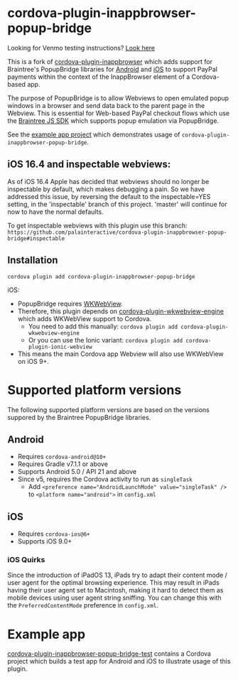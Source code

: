 # cordova-plugin-inappbrowser-popup-bridge

Looking for Venmo testing instructions?    [Look here](./VENMO-TESTPLAN.md)

This is a fork of [cordova-plugin-inappbrowser](https://github.com/apache/cordova-plugin-inappbrowser) which adds support for Braintree's PopupBridge libraries for [Android](https://github.com/braintree/popup-bridge-android) and [iOS](https://github.com/braintree/popup-bridge-ios) to support PayPal payments within the context of the InappBrowser element of a Cordova-based app.

The purpose of PopupBridge is to allow Webviews to open emulated popup windows in a browser and send data back to the parent page in the Webview. This is essential for Web-based PayPal checkout flows which use the [Braintree JS SDK](https://github.com/braintree/braintree-web) which supports popup emulation via PopupBridge.

See the [example app project](https://github.com/dpa99c/cordova-plugin-inappbrowser-popup-bridge-test) which demonstrates usage of `cordova-plugin-inappbrowser-popup-bridge`.

## iOS 16.4 and inspectable webviews:

As of iOS 16.4 Apple has decided that webviews should no longer be inspectable by default, which makes debugging a pain.   So we have addressed this issue, by reversing the default to the inspectable=YES setting, in the 'inspectable' branch of this project.   'master' will continue for now to have the normal defaults.

To get inspectable webviews with this plugin use this branch: `https://github.com/palainteractive/cordova-plugin-inappbrowser-popup-bridge#inspectable`

## Installation

    cordova plugin add cordova-plugin-inappbrowser-popup-bridge
    
iOS:
- PopupBridge requires [WKWebView](https://developer.apple.com/documentation/webkit/wkwebview).
- Therefore, this plugin depends on [cordova-plugin-wkwebview-engine](https://github.com/apache/cordova-plugin-wkwebview-engine) which adds WKWebView support to Cordova.
    - You need to add this manually: `cordova plugin add cordova-plugin-wkwebview-engine`
    - Or you can use the Ionic variant: `cordova plugin add cordova-plugin-ionic-webview`
- This means the main Cordova app Webview will also use WKWebView on iOS 9+.
    
# Supported platform versions
The following supported platform versions are based on the versions suppored by the Braintree PopupBridge libraries.

## Android
- Requires `cordova-android@10+`
- Requires Gradle v7.1.1 or above
- Supports Android 5.0 / API 21 and above
- Since v5, requires the Cordova activity to run as `singleTask`
    - Add `<preference name="AndroidLaunchMode" value="singleTask" />` to `<platform name="android">` in `config.xml`

## iOS
- Requires `cordova-ios@6+`
- Supports iOS 9.0+

### iOS Quirks

Since the introduction of iPadOS 13, iPads try to adapt their content mode / user agent for the optimal browsing experience. This may result in iPads having their user agent set to Macintosh, making it hard to detect them as mobile devices using user agent string sniffing. You can change this with the `PreferredContentMode` preference in `config.xml`.
    
# Example app
[cordova-plugin-inappbrowser-popup-bridge-test](https://github.com/dpa99c/cordova-plugin-inappbrowser-popup-bridge-test) contains a Cordova project which builds a test app for Android and iOS to illustrate usage of this plugin.

